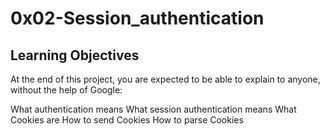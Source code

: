 # 0x02-Session_authentication
## Learning Objectives
At the end of this project, you are expected to be able to explain to anyone, without the help of Google:

What authentication means
What session authentication means
What Cookies are
How to send Cookies
How to parse Cookies
